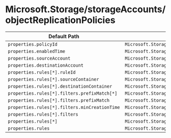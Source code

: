 # Microsoft.Storage/storageAccounts/objectReplicationPolicies

| Default Path | Alias |
|---|---|
| `properties.policyId` | `Microsoft.Storage/storageAccounts/objectReplicationPolicies/policyId` |
| `properties.enabledTime` | `Microsoft.Storage/storageAccounts/objectReplicationPolicies/enabledTime` |
| `properties.sourceAccount` | `Microsoft.Storage/storageAccounts/objectReplicationPolicies/sourceAccount` |
| `properties.destinationAccount` | `Microsoft.Storage/storageAccounts/objectReplicationPolicies/destinationAccount` |
| `properties.rules[*].ruleId` | `Microsoft.Storage/storageAccounts/objectReplicationPolicies/rules[*].ruleId` |
| `properties.rules[*].sourceContainer` | `Microsoft.Storage/storageAccounts/objectReplicationPolicies/rules[*].sourceContainer` |
| `properties.rules[*].destinationContainer` | `Microsoft.Storage/storageAccounts/objectReplicationPolicies/rules[*].destinationContainer` |
| `properties.rules[*].filters.prefixMatch[*]` | `Microsoft.Storage/storageAccounts/objectReplicationPolicies/rules[*].filters.prefixMatch[*]` |
| `properties.rules[*].filters.prefixMatch` | `Microsoft.Storage/storageAccounts/objectReplicationPolicies/rules[*].filters.prefixMatch` |
| `properties.rules[*].filters.minCreationTime` | `Microsoft.Storage/storageAccounts/objectReplicationPolicies/rules[*].filters.minCreationTime` |
| `properties.rules[*].filters` | `Microsoft.Storage/storageAccounts/objectReplicationPolicies/rules[*].filters` |
| `properties.rules[*]` | `Microsoft.Storage/storageAccounts/objectReplicationPolicies/rules[*]` |
| `properties.rules` | `Microsoft.Storage/storageAccounts/objectReplicationPolicies/rules` |

